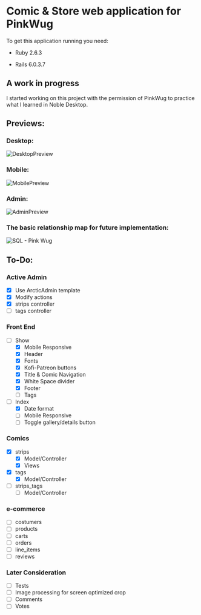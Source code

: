 # Comic & Store web application for PinkWug


To get this application running you need:

* Ruby 2.6.3

* Rails 6.0.3.7


## A work in progress
I started working on this project with the permission of PinkWug to practice what I learned in Noble Desktop. 

## Previews:
### Desktop:
![DesktopPreview](https://user-images.githubusercontent.com/43931665/121558598-cc765b80-c9e3-11eb-824f-4f87d4acf85b.png)
### Mobile:
![MobilePreview](https://user-images.githubusercontent.com/43931665/121557948-32aeae80-c9e3-11eb-943a-5d9098a11d87.png)
### Admin:
![AdminPreview](https://user-images.githubusercontent.com/43931665/121558341-99cc6300-c9e3-11eb-887a-c2c4aa00ca9d.png)
### The basic relationship map for future implementation: 
![SQL - Pink Wug](https://user-images.githubusercontent.com/43931665/121552046-2411c880-c9de-11eb-8eda-647e53827834.png)

## To-Do:
### Active Admin
- [x] Use ArcticAdmin template
- [x] Modify actions
- [x] strips controller
- [ ] tags controller
### Front End
- [ ] Show
  - [x] Mobile Responsive
  - [x] Header
  - [x] Fonts
  - [x] Kofi-Patreon buttons
  - [x] Title & Comic Navigation
  - [x] White Space divider
  - [x] Footer
  - [ ] Tags
- [ ] Index
  - [x] Date format
  - [ ] Mobile Responsive
  - [ ] Toggle gallery/details button 
### Comics  
- [x] strips
  - [x] Model/Controller
  - [x] Views
- [x] tags
  - [x] Model/Controller
- [ ] strips_tags
  - [ ] Model/Controller

### e-commerce
- [ ] costumers
- [ ] products
- [ ] carts
- [ ] orders
- [ ] line_items
- [ ] reviews

### Later Consideration
- [ ] Tests
- [ ] Image processing for screen optimized crop
- [ ] Comments
- [ ] Votes
